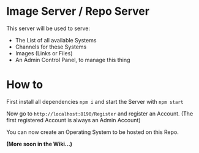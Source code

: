 # Image Server / Repo Server

This server will be used to serve:
 - The List of all available Systems
 - Channels for these Systems
 - Images (Links or Files)
 - An Admin Control Panel, to manage this thing

# How to

First install all dependencies
```npm i```
and start the Server with
```npm start```

Now go to ```http://localhost:8190/Register``` and register an Account.
(The first registered Account is always an Admin Account)

You can now create an Operating System to be hosted on this Repo.

__(More soon in the Wiki...)__
